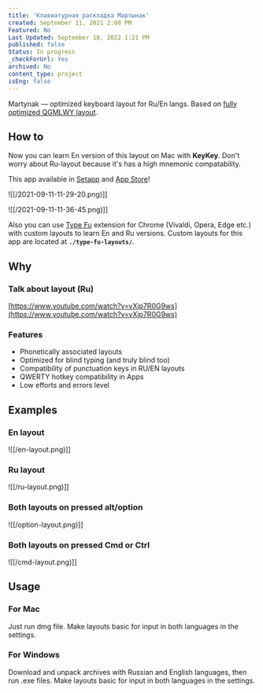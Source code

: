 ```yaml
---
title: 'Клавиатурная раскладка Мартынак'
created: September 11, 2021 2:00 PM
Featured: No
Last Updated: September 18, 2022 1:21 PM
published: false
Status: In progress
_checkForUrl: Yes
archived: No
content_type: project
isEng: false
---
```


Martynak — optimized keyboard layout for Ru/En langs. Based on [fully optimized QGMLWY layout](http://mkweb.bcgsc.ca/carpalx/?full_optimization).

## **How to**

Now you can learn En version of this layout on Mac with **KeyKey**. Don't worry about Ru-layout because it's has a high mnemonic compatability.

This app available in [Setapp](https://setapp.com/ru/apps/keykey-typing-tutor) and [App Store](https://apps.apple.com/ru/app/keykey-%D0%BA%D0%BB%D0%B0%D0%B2%D0%B8%D0%B0%D1%82%D1%83%D1%80%D0%BD%D1%8B%D0%B9-%D1%82%D1%80%D0%B5%D0%BD%D0%B0%D0%B6%D1%91%D1%80/id1035137927?mt=12)!

![[/2021-09-11-11-29-20.png)]]

![[/2021-09-11-11-36-45.png)]]

Also you can use [Type Fu](https://type-fu.com/) extension for Chrome (Vivaldi, Opera, Edge etc.) with custom layouts to learn En and Ru versions. Custom layouts for this app are located at **`./type-fu-layouts/`**.

## **Why**

### **Talk about layout (Ru)**

[https://www.youtube.com/watch?v=vXjp7R0G9ws](https://www.youtube.com/watch?v=vXjp7R0G9ws)

### **Features**

- Phonetically associated layouts
- Optimized for blind typing (and truly blind too)
- Compatibility of punctuation keys in RU/EN layouts
- QWERTY hotkey compatibility in Apps
- Low efforts and errors level

## **Examples**

### **En layout**

![[/en-layout.png)]]

### **Ru layout**

![[/ru-layout.png)]]

### **Both layouts on pressed alt/option**

![[/option-layout.png)]]

### **Both layouts on pressed Cmd or Ctrl**

![[/cmd-layout.png)]]

## **Usage**

### **For Mac**

Just run dmg file. Make layouts basic for input in both languages in the settings.

### **For Windows**

Download and unpack archives with Russian and English languages, then run .еxe files. Make layouts basic for input in both languages in the settings.